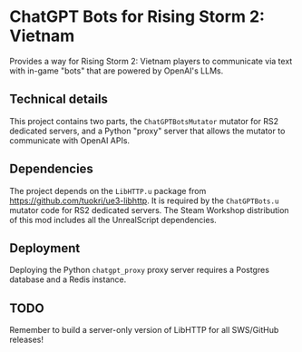 # ChatGPT Bots for Rising Storm 2: Vietnam

Provides a way for Rising Storm 2: Vietnam players to communicate
via text with in-game "bots" that are powered by OpenAI's LLMs.

## Technical details

This project contains two parts, the `ChatGPTBotsMutator` mutator for RS2
dedicated servers, and a Python "proxy" server that allows the mutator to
communicate with OpenAI APIs.

## Dependencies

The project depends on the `LibHTTP.u` package from https://github.com/tuokri/ue3-libhttp.
It is required by the `ChatGPTBots.u` mutator code for RS2 dedicated servers.
The Steam Workshop distribution of this mod includes all the UnrealScript dependencies.

## Deployment

Deploying the Python `chatgpt_proxy` proxy server requires a Postgres database and a Redis
instance.

## TODO

Remember to build a server-only version of LibHTTP for all SWS/GitHub releases!
